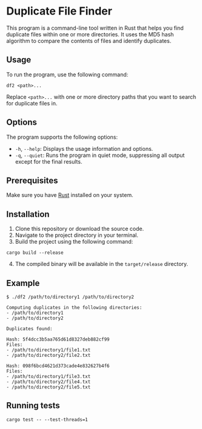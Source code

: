 # Duplicate File Finder

This program is a command-line tool written in Rust that helps you find duplicate files within one or more directories. It uses the MD5 hash algorithm to compare the contents of files and identify duplicates.

## Usage

To run the program, use the following command:

```
df2 <path>...
```

Replace `<path>...` with one or more directory paths that you want to search for duplicate files in.

## Options

The program supports the following options:

- `-h`, `--help`: Displays the usage information and options.
- `-q`, `--quiet`: Runs the program in quiet mode, suppressing all output except for the final results.

## Prerequisites

Make sure you have [Rust](https://www.rust-lang.org/) installed on your system.

## Installation

1. Clone this repository or download the source code.
2. Navigate to the project directory in your terminal.
3. Build the project using the following command:

```shell
cargo build --release
```

4. The compiled binary will be available in the `target/release` directory.

## Example

```
$ ./df2 /path/to/directory1 /path/to/directory2

Computing duplicates in the following directories:
- /path/to/directory1
- /path/to/directory2

Duplicates found:

Hash: 5f4dcc3b5aa765d61d8327deb882cf99
Files:
- /path/to/directory1/file1.txt
- /path/to/directory2/file2.txt

Hash: 098f6bcd4621d373cade4e832627b4f6
Files:
- /path/to/directory1/file3.txt
- /path/to/directory2/file4.txt
- /path/to/directory2/file5.txt
```

## Running tests

```shell
cargo test -- --test-threads=1
```
